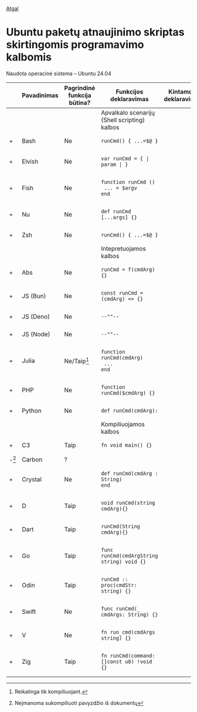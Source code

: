 [Atgal](../readme.md)

# Ubuntu paketų atnaujinimo skriptas skirtingomis programavimo kalbomis

Naudota operacinė sistema – Ubuntu 24.04

|| Pavadinimas | Pagrindinė<br />funkcija<br>būtina? | Funkcijos deklaravimas | Kintamojo deklaravimas |
| --- | --- | --- | --- | --- |
|||| Apvalkalo scenarijų (Shell scripting) kalbos ||
| + | Bash | Ne | <pre><code>runCmd() { ...=$@ } ||
| + | Elvish | Ne | <pre><code>var runCmd = { \| param \| } ||
| + | Fish | Ne | <pre><code>function runCmd ()<br>   ... = $argv<br>end ||
| + | Nu | Ne | <pre><code>def runCmd [...args] {} ||
| + | Zsh | Ne | <pre><code>runCmd() { ...=$@ } ||
|||| Intepretuojamos kalbos ||
| + | Abs | Ne | <pre><code>runCmd = f(cmdArg) {} ||
| + | JS (Bun) | Ne | <pre><code>const runCmd = (cmdArg) => {} ||
| + | JS (Deno) | Ne | <pre><code>--""-- ||
| + | JS (Node) | Ne | <pre><code>--""-- ||
| + | Julia | Ne/Taip[^1] | <pre><code>function runCmd(cmdArg)<br>    ...<br>end</pre> ||
| + | PHP | Ne | <pre><code>function runCmd($cmdArg) {} ||
| + | Python | Ne | <pre><code>def runCmd(cmdArg): ||
|||| Kompiliuojamos kalbos||
| + | C3 | Taip | <pre><code>fn void main() {} ||
| -[^2] | Carbon | ? |||
| + | Crystal | Ne | <pre><code>def runCmd(cmdArg : String)<br>end</pre> ||
| + | D | Taip | <pre><code>void runCmd(string cmdArg){} ||
| + | Dart | Taip | <pre><code>runCmd(String cmdArg){} ||
| + | Go | Taip | <pre><code>func runCmd(cmdArgString string) void {} ||
| + | Odin | Taip | <pre><code>runCmd :: proc(cmdStr: string) {} ||
| + | Swift | Ne | <pre><code>func runCmd(_ cmdArgs: String) {} ||
| + | V | Ne | <pre><code>fn run_cmd(cmdArgs string) {} ||
| + | Zig | Taip | <pre><code>fn runCmd(command: []const u8) !void {} ||

[^1]: Reikalinga tik kompiliuojant.
[^2]: Neįmanoma sukompiliuoti pavyzdžio iš dokumentų

